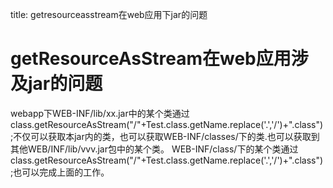 title: getresourceasstream在web应用下jar的问题 

#  getResourceAsStream在web应用涉及jar的问题 
webapp下WEB-INF/lib/xx.jar中的某个类通过class.getResourceAsStream("/"+Test.class.getName.replace('.','/')+".class");不仅可以获取本jar内的类，也可以获取WEB-INF/classes/下的类.也可以获取到其他WEB/INF/lib/vvv.jar包中的某个类。
WEB-INF/class/下的某个类通过class.getResourceAsStream("/"+Test.class.getName.replace('.','/')+".class");也可以完成上面的工作。